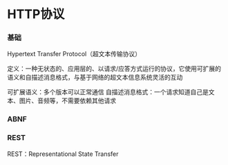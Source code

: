
# HTTP协议

### 基础

Hypertext Transfer Protocol（超文本传输协议）

定义：一种无状态的、应用层的、以请求/应答方式运行的协议，它使用可扩展的语义和自描述消息格式，与基于网络的超文本信息系统灵活的互动

可扩展语义：多个版本可以正常通信
自描述消息格式：一个请求知道自己是文本、图片、音频等，不需要依赖其他请求


### ABNF


### REST

REST：Representational State Transfer

